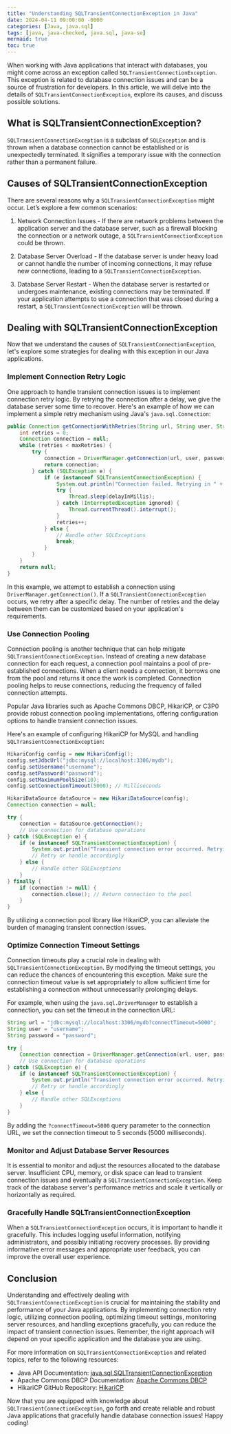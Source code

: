 ```yaml
---
title: "Understanding SQLTransientConnectionException in Java"
date: 2024-04-11 09:00:00 -0000
categories: [Java, java.sql]
tags: [java, java-checked, java.sql, java-se]
mermaid: true
toc: true
---
```



When working with Java applications that interact with databases, you might come across an exception called `SQLTransientConnectionException`. This exception is related to database connection issues and can be a source of frustration for developers. In this article, we will delve into the details of `SQLTransientConnectionException`, explore its causes, and discuss possible solutions.

## What is SQLTransientConnectionException?
`SQLTransientConnectionException` is a subclass of `SQLException` and is thrown when a database connection cannot be established or is unexpectedly terminated. It signifies a temporary issue with the connection rather than a permanent failure.

## Causes of SQLTransientConnectionException
There are several reasons why a `SQLTransientConnectionException` might occur. Let’s explore a few common scenarios:

1. Network Connection Issues - If there are network problems between the application server and the database server, such as a firewall blocking the connection or a network outage, a `SQLTransientConnectionException` could be thrown.

2. Database Server Overload - If the database server is under heavy load or cannot handle the number of incoming connections, it may refuse new connections, leading to a `SQLTransientConnectionException`.

3. Database Server Restart - When the database server is restarted or undergoes maintenance, existing connections may be terminated. If your application attempts to use a connection that was closed during a restart, a `SQLTransientConnectionException` will be thrown.

## Dealing with SQLTransientConnectionException
Now that we understand the causes of `SQLTransientConnectionException`, let's explore some strategies for dealing with this exception in our Java applications.

### Implement Connection Retry Logic
One approach to handle transient connection issues is to implement connection retry logic. By retrying the connection after a delay, we give the database server some time to recover. Here's an example of how we can implement a simple retry mechanism using Java's `java.sql.Connection`:

```java
public Connection getConnectionWithRetries(String url, String user, String password, int maxRetries, int delayInMillis) {
    int retries = 0;
    Connection connection = null;
    while (retries < maxRetries) {
        try {
            connection = DriverManager.getConnection(url, user, password);
            return connection;
        } catch (SQLException e) {
            if (e instanceof SQLTransientConnectionException) {
                System.out.println("Connection failed. Retrying in " + delayInMillis + "ms...");
                try {
                    Thread.sleep(delayInMillis);
                } catch (InterruptedException ignored) {
                    Thread.currentThread().interrupt();
                }
                retries++;
            } else {
                // Handle other SQLExceptions
                break;
            }
        }
    }
    return null;
}
```

In this example, we attempt to establish a connection using `DriverManager.getConnection()`. If a `SQLTransientConnectionException` occurs, we retry after a specific delay. The number of retries and the delay between them can be customized based on your application's requirements.

### Use Connection Pooling
Connection pooling is another technique that can help mitigate `SQLTransientConnectionException`. Instead of creating a new database connection for each request, a connection pool maintains a pool of pre-established connections. When a client needs a connection, it borrows one from the pool and returns it once the work is completed. Connection pooling helps to reuse connections, reducing the frequency of failed connection attempts.

Popular Java libraries such as Apache Commons DBCP, HikariCP, or C3P0 provide robust connection pooling implementations, offering configuration options to handle transient connection issues.

Here's an example of configuring HikariCP for MySQL and handling `SQLTransientConnectionException`:

```java
HikariConfig config = new HikariConfig();
config.setJdbcUrl("jdbc:mysql://localhost:3306/mydb");
config.setUsername("username");
config.setPassword("password");
config.setMaximumPoolSize(10);
config.setConnectionTimeout(5000); // Milliseconds

HikariDataSource dataSource = new HikariDataSource(config);
Connection connection = null;

try {
    connection = dataSource.getConnection();
    // Use connection for database operations
} catch (SQLException e) {
    if (e instanceof SQLTransientConnectionException) {
        System.out.println("Transient connection error occurred. Retrying...");
        // Retry or handle accordingly
    } else {
        // Handle other SQLExceptions
    }
} finally {
    if (connection != null) {
        connection.close(); // Return connection to the pool
    }
}
```

By utilizing a connection pool library like HikariCP, you can alleviate the burden of managing transient connection issues.

### Optimize Connection Timeout Settings
Connection timeouts play a crucial role in dealing with `SQLTransientConnectionException`. By modifying the timeout settings, you can reduce the chances of encountering this exception. Make sure the connection timeout value is set appropriately to allow sufficient time for establishing a connection without unnecessarily prolonging delays.

For example, when using the `java.sql.DriverManager` to establish a connection, you can set the timeout in the connection URL:

```java
String url = "jdbc:mysql://localhost:3306/mydb?connectTimeout=5000";
String user = "username";
String password = "password";

try {
    Connection connection = DriverManager.getConnection(url, user, password);
    // Use connection for database operations
} catch (SQLException e) {
    if (e instanceof SQLTransientConnectionException) {
        System.out.println("Transient connection error occurred. Retrying...");
        // Retry or handle accordingly
    } else {
        // Handle other SQLExceptions
    }
}
```

By adding the `?connectTimeout=5000` query parameter to the connection URL, we set the connection timeout to 5 seconds (5000 milliseconds).

### Monitor and Adjust Database Server Resources
It is essential to monitor and adjust the resources allocated to the database server. Insufficient CPU, memory, or disk space can lead to transient connection issues and eventually a `SQLTransientConnectionException`. Keep track of the database server's performance metrics and scale it vertically or horizontally as required.

### Gracefully Handle SQLTransientConnectionException
When a `SQLTransientConnectionException` occurs, it is important to handle it gracefully. This includes logging useful information, notifying administrators, and possibly initiating recovery processes. By providing informative error messages and appropriate user feedback, you can improve the overall user experience.

## Conclusion
Understanding and effectively dealing with `SQLTransientConnectionException` is crucial for maintaining the stability and performance of your Java applications. By implementing connection retry logic, utilizing connection pooling, optimizing timeout settings, monitoring server resources, and handling exceptions gracefully, you can reduce the impact of transient connection issues. Remember, the right approach will depend on your specific application and the database you are using.

For more information on `SQLTransientConnectionException` and related topics, refer to the following resources:

- Java API Documentation: [java.sql.SQLTransientConnectionException](https://docs.oracle.com/en/java/javase/11/docs/api/java.sql/java/sql/SQLTransientConnectionException.html)
- Apache Commons DBCP Documentation: [Apache Commons DBCP](https://commons.apache.org/proper/commons-dbcp/)
- HikariCP GitHub Repository: [HikariCP](https://github.com/brettwooldridge/HikariCP)

Now that you are equipped with knowledge about `SQLTransientConnectionException`, go forth and create reliable and robust Java applications that gracefully handle database connection issues! Happy coding!